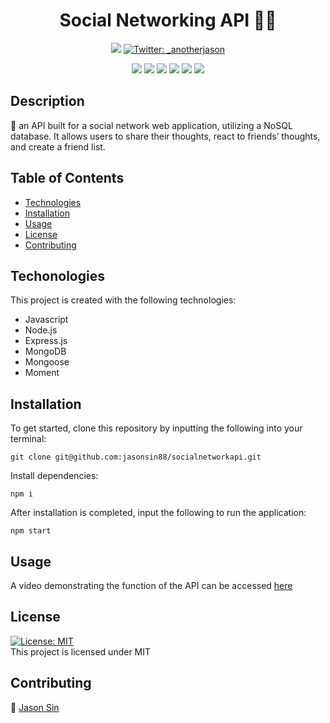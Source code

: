 <h1 align="center"> Social Networking API 😮‍💨</h1>
  
<p align="center">
    <a href="https://github.com/jasonsin88"><img src="https://img.shields.io/github/followers/jasonsin88?style=social" target="_blank" /></a>
    <a href="https://twitter.com/_anotherjason">
        <img alt="Twitter: _anotherjason" src="https://img.shields.io/twitter/follow/_anotherjason?style=social" target="_blank" />
    </a>
</p>
  
<p align="center">
    <img src="https://img.shields.io/badge/Javascript-red" />
    <img src="https://img.shields.io/badge/Node.js-orange" />
    <img src="https://img.shields.io/badge/Express.js-yellow" />
    <img src="https://img.shields.io/badge/MongoDB-green"  />
    <img src="https://img.shields.io/badge/Mongoose-deepskyblue"  />
    <img src="https://img.shields.io/badge/Moment-violet"  />
</p>

## Description

💌 an API built for a social network web application, utilizing a NoSQL database. It allows users to share their thoughts, react to friends’ thoughts, and create a friend list.

## Table of Contents
- [Technologies](#technologies)
- [Installation](#installation)
- [Usage](#usage)
- [License](#license)
- [Contributing](#contributing)

## Techonologies

This project is created with the following technologies:
- Javascript
- Node.js
- Express.js
- MongoDB
- Mongoose
- Moment

## Installation
To get started, clone this repository by inputting the following into your terminal:
<br>
```
git clone git@github.com:jasonsin88/socialnetworkapi.git
```

Install dependencies:
```
npm i
```

After installation is completed, input the following to run the application:
```
npm start
```

## Usage

A video demonstrating the function of the API can be accessed [here](https://youtu.be/9kjuWC0lPiU)

## License
[![License: MIT](https://img.shields.io/badge/License-MIT-yellow.svg)](https://opensource.org/licenses/MIT) <br/>
This project is licensed under MIT

## Contributing
:ghost: [Jason Sin](https://github.com/jasonsin88)